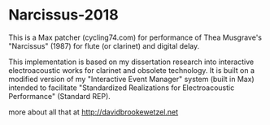 # Narcissus-2018

This is a Max patcher (cycling74.com) for performance of Thea Musgrave's "Narcissus" (1987) for flute (or clarinet) and digital delay. 

This implementation is based on my dissertation research into interactive electroacoustic works for clarinet and obsolete technology. It is built on a modified version of my "Interactive Event Manager" system (built in Max) intended to facilitate "Standardized Realizations for Electroacoustic Performance" (Standard REP).

more about all that at http://davidbrookewetzel.net
